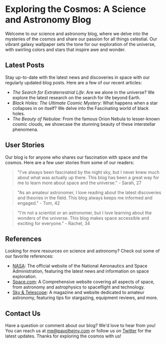 <!--
Write me content for website with wallpaper which alt text is:

"A vibrant galaxy with swirling colors and stars for a science or astronomy blog"

The name/title of the page should not be 1:1 copy of the alt text but rather a real content of the website which is using this wallpaper.

- Use markdown format
- Start with the heading
- The content should look like a real website
- Include real sections like references, contact, user stories, etc. use things relevant to the page purpose.
- Feel free to use structure like headings, bullets, numbering, blockquotes, paragraphs, horizontal lines, etc.
- You can use formatting like bold or _italic_
- You can include UTF-8 emojis
- Links should be only #hash anchors (and you can refer to the document itself)
- Do not include images
-->

<!--font:Montserrat-->

# Exploring the Cosmos: A Science and Astronomy Blog

Welcome to our science and astronomy blog, where we delve into the mysteries of the cosmos and share our passion for all things celestial. Our vibrant galaxy wallpaper sets the tone for our exploration of the universe, with swirling colors and stars that inspire awe and wonder.

## Latest Posts

Stay up-to-date with the latest news and discoveries in space with our regularly updated blog posts. Here are a few of our recent articles:

-   _The Search for Ex<wbr>tra<wbr>terre<wbr>strial Life_: Are we alone in the universe? We explore the latest research on the search for life beyond Earth.
-   _Black Holes: The Ultimate Cosmic Mystery_: What happens when a star collapses in on itself? We delve into the Fas<wbr>ci<wbr>na<wbr>ting world of black holes.
-   _The Beauty of Nebulae_: From the famous Orion Nebula to lesser-known cosmic clouds, we showcase the stunning beauty of these interstellar phenomena.

## User Stories

Our blog is for anyone who shares our fascination with space and the cosmos. Here are a few user stories from some of our readers:

> "I've always been fascinated by the night sky, but I never knew much about what was actually up there. This blog has been a great way for me to learn more about space and the universe." - Sarah, 27

> "As an amateur astronomer, I love reading about the latest discoveries and theories in the field. This blog always keeps me informed and engaged." - Tom, 42

> "I'm not a scientist or an astronomer, but I love learning about the wonders of the universe. This blog makes space accessible and exciting for everyone." - Rachel, 34

## References

Looking for more resources on science and astronomy? Check out some of our favorite references:

-   [NASA](#): The official website of the National Aeronautics and Space Administration, featuring the latest news and information on space exploration.
-   [Space.com](#): A Com<wbr>pre<wbr>hen<wbr>sive website covering all aspects of space, from astronomy and astrophysics to spaceflight and technology.
-   [Sky & Telescope](#): A magazine and website dedicated to amateur astronomy, featuring tips for stargazing, equipment reviews, and more.

## Contact Us

Have a question or comment about our blog? We'd love to hear from you! You can reach us at me@pavolhejny.com or follow us on [Twitter](#) for the latest updates. Thanks for exploring the cosmos with us!
